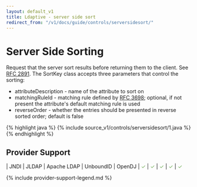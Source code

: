```yaml
---
layout: default_v1
title: Ldaptive - server side sort
redirect_from: "/v1/docs/guide/controls/serversidesort/"
---
```


# Server Side Sorting

Request that the server sort results before returning them to the client. See [RFC 2891](http://www.ietf.org/rfc/rfc2891.txt). The SortKey class accepts three parameters that control the sorting:

- attributeDescription - name of the attribute to sort on
- matchingRuleId - matching rule defined by [RFC 3698](http://www.ietf.org/rfc/rfc3698.txt); optional, if not present the attribute's default matching rule is used
- reverseOrder - whether the entries should be presented in reverse sorted order; default is false

{% highlight java %}
{% include source_v1/controls/serversidesort/1.java %}
{% endhighlight %}

## Provider Support

| JNDI | JLDAP | Apache LDAP | UnboundID | OpenDJ
| <font color="#6aa84f">✓</font> | <font color="#6aa84f">✓</font> | <font color="#6aa84f">✓</font> | <font color="#6aa84f">✓</font> | <font color="#6aa84f">✓</font>

{% include provider-support-legend.md %}

